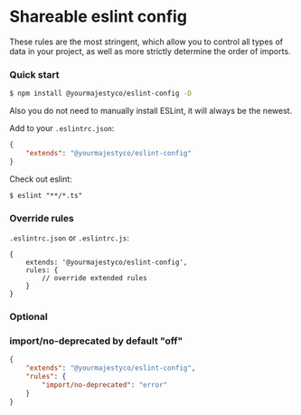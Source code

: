 # Shareable eslint config

These rules are the most stringent, which allow you to control all types of data in your project, as well as more
strictly determine the order of imports.

### Quick start

```bash
$ npm install @yourmajestyco/eslint-config -D
```

Also you do not need to manually install ESLint, it will always be the newest.

Add to your `.eslintrc.json`:

```json
{
    "extends": "@yourmajestyco/eslint-config"
}
```

Check out eslint:

```
$ eslint "**/*.ts"
```

### Override rules

`.eslintrc.json` or `.eslintrc.js`:

```json5
{
    extends: '@yourmajestyco/eslint-config',
    rules: {
        // override extended rules
    }
}
```

### Optional

### import/no-deprecated by default "off"

```json
{
    "extends": "@yourmajestyco/eslint-config",
    "rules": {
        "import/no-deprecated": "error"
    }
}
```
